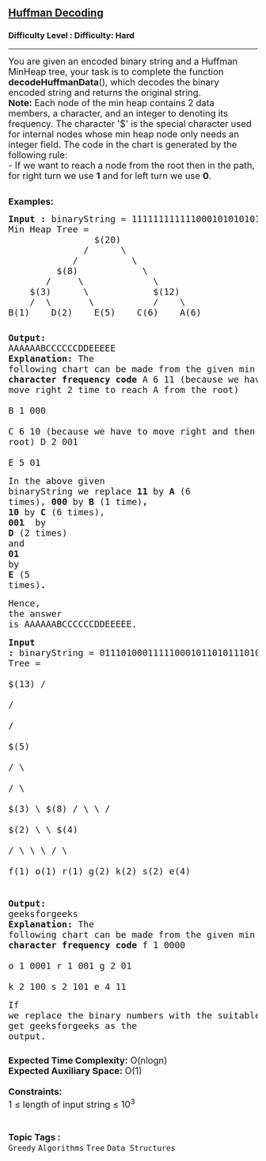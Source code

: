 <h2><a href="https://www.geeksforgeeks.org/problems/huffman-decoding/1?page=1&difficulty=Hard&status=unsolved&sortBy=submissions">Huffman Decoding</a></h2><h3>Difficulty Level : Difficulty: Hard</h3><hr><div class="problems_problem_content__Xm_eO"><p><span style="font-size: 18px;">You are given an encoded binary string and a Huffman MinHeap tree, your task is to complete the function <strong>decodeHuffmanData</strong>(), which decodes the binary encoded string and returns the original string.&nbsp;<br></span><span style="font-size: 18px;"><strong>Note:</strong> Each node of the min heap contains 2 data members, a character, and an integer to denoting its frequency. The character '$' is the special character used for internal nodes whose min heap node only needs an integer field. The code in the chart is generated by the following rule:<br>- If we want to reach a node from the root then in the path, for right turn we use <strong>1</strong> and for left turn we use <strong>0</strong>.</span></p>
<p><br><span style="font-size: 18px;"><strong>Examples:</strong></span></p>
<pre><span style="font-size: 18px;"><strong>Input : </strong>binaryString = 1111111111110001010101010100010010101010101
Min Heap Tree =  
                $(20)
              /      \
            /          \
         $(8)            \
       /     \             \
    $(3)      \            $(12)
    /  \       \           /    \
B(1)    D(2)    E(5)    C(6)    A(6)</span>

<span style="font-size: 18px;"><strong>Output:</strong> AAAAAABCCCCCCDDEEEEE</span>
<span style="font-size: 18px;"><strong>Explanation:</strong>
The following chart can be made from the 
given min heap tree.
<strong>character    frequency    code</strong>
    A             6        11     (because we have to move right 2 time to reach A from the root)          
    B             1        000    
    C             6        10     (because we have to move right and then left to reach C from the root)
    D             2        001    
    E             5        01</span><br><br><span style="font-size: 18px;">In the above given binaryString we replace <strong>11</strong> by <strong>A</strong> (6 times), <strong>000</strong> by <strong>B </strong>(1 time)<strong>, </strong><strong>10&nbsp;</strong>by <strong>C</strong> (6 times), <strong>001 </strong>&nbsp;by <strong>D&nbsp;</strong></span><span style="font-size: 18px;">(2 times) </span><span style="font-size: 18px;">and</span><strong style="font-size: 18px;"> 01 </strong><span style="font-size: 18px;">by</span><strong style="font-size: 18px;"> E </strong><span style="font-size: 18px;">(5 times)</span><strong style="font-size: 18px;">.</strong><br><br><span style="font-size: 18px;">Hence, the answer is&nbsp;</span><span style="font-size: 18px;">AAAAAABCCCCCCDDEEEEE.</span><br><br><span style="font-size: 18px;"><strong>Input : </strong>binaryString = 01110100011111000101101011101000111
Min Heap Tree =  
                         $(13)
                      /        \
                    /            \
                  /                \
               $(5)                  \
             /      \                  \
            /        \                   \
         $(3)         \                  $(8)
        /    \         \                /    \
     $(2)     \         \            $(4)     \
    /   \      \         \          /   \      \
f(1)    o(1)    r(1)    g(2)    k(2)    s(2)    e(4)</span>

<span style="font-size: 18px;"><strong>Output:</strong> geeksforgeeks</span>
<span style="font-size: 18px;"><strong>Explanation:</strong>
The following chart can be made from the 
given min heap tree.
<strong>character    frequency    code</strong>
    f             1        0000                 
    o             1        0001
    r             1        001
    g             2        01    
    k             2        100
    s             2        101
    e             4        11</span><br><br><span style="font-size: 18px;">If we replace the binary numbers with the suitable characters, then we get&nbsp;</span><span style="font-size: 18px;">geeksforgeeks as the output.</span></pre>
<p><span style="font-size: 18px;"><strong>Expected Time Complexity:</strong> O(nlogn)<br><strong>Expected Auxiliary Space:</strong> O(1)<br><br></span><span style="font-size: 18px;"><strong>Constraints:</strong><br>1 ≤ length of input string ≤ 10<sup>3</sup></span></p></div><br><p><span style=font-size:18px><strong>Topic Tags : </strong><br><code>Greedy</code>&nbsp;<code>Algorithms</code>&nbsp;<code>Tree</code>&nbsp;<code>Data Structures</code>&nbsp;